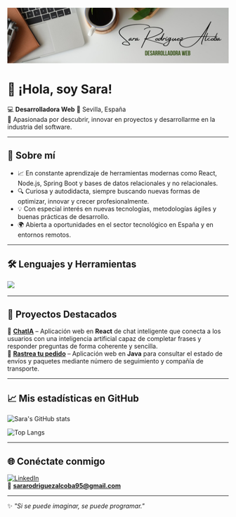 ![Banner](assets/Github-Sara.jpg)
# 👋 ¡Hola, soy Sara!

💻 **Desarrolladora Web**
📍 Sevilla, España  
🎯 Apasionada por descubrir, innovar en proyectos y desarrollarme en la industria del software.   

---

## 🚀 Sobre mí
- 📈 En constante aprendizaje de herramientas modernas como React, Node.js, Spring Boot y bases de datos relacionales y no relacionales.
- 🔍 Curiosa y autodidacta, siempre buscando nuevas formas de optimizar, innovar y crecer profesionalmente.
- 💡 Con especial interés en nuevas tecnologías, metodologías ágiles y buenas prácticas de desarrollo.
- 🌍 Abierta a oportunidades en el sector tecnológico en España y en entornos remotos.
---

## 🛠️ Lenguajes y Herramientas
<p>
  <img src="https://skillicons.dev/icons?i=html,css,js,react,nodejs,express,java,php,docker,mysql,mongodb,git,github,bitbucket,vscode" />
</p>

---

## 📌 Proyectos Destacados
🔹 [**ChatIA**](https://github.com/sararoal/ChatIA) – Aplicación web en **React** de chat inteligente que conecta a los usuarios con una inteligencia artificial capaz de completar frases y responder preguntas de forma coherente y sencilla.    
🔹 [**Rastrea tu pedido**](https://github.com/sararoal/rastrea-pedido) – Aplicación web en **Java** para consultar el estado de envíos y paquetes mediante número de seguimiento y compañía de transporte.

---

## 📈 Mis estadísticas en GitHub
![Sara's GitHub stats](https://github-readme-stats.vercel.app/api?username=sararoal&show_icons=true&theme=tokyonight)  

![Top Langs](https://github-readme-stats.vercel.app/api/top-langs/?username=sararoal&layout=compact&theme=tokyonight)

---

## 🌐 Conéctate conmigo
[![LinkedIn](https://img.shields.io/badge/LinkedIn-blue?style=for-the-badge&logo=linkedin&logoColor=white)](https://www.linkedin.com/in/sara-rodr%C3%ADguez-alcoba/)  
📧 **sararodriguezalcoba95@gmail.com**

---
✨ *"Si se puede imaginar, se puede programar."*  
